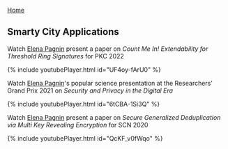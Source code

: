 [Home](./index.html)

## Smarty City Applications

Watch [Elena Pagnin](https://epagnin.github.io) present a paper on *Count Me In! Extendability for Threshold Ring Signatures* for PKC 2022

{% include youtubePlayer.html id="UF4oy-fArU0" %}

Watch [Elena Pagnin](https://epagnin.github.io)'s popular science presentation at the Researchers' Grand Prix 2021 on *Security and Privacy in the Digital Era*

{% include youtubePlayer.html id="6tCBA-1Si3Q" %}

Watch [Elena Pagnin](https://epagnin.github.io) present a paper on *Secure Generalized Deduplication via Multi Key Revealing Encryption* for SCN 2020

{% include youtubePlayer.html id="QcKF_v0fWqo" %}
